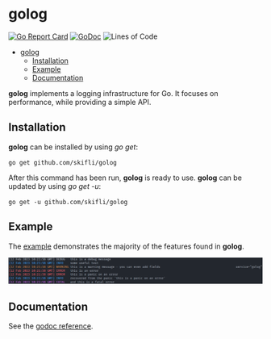 # golog 

[![Go Report Card](https://goreportcard.com/badge/github.com/skifli/golog)](https://goreportcard.com/report/github.com/skifli/golog)
[![GoDoc](https://godoc.org/github.com/skifli/golog?status.svg)](https://godoc.org/github.com/skifli/golog)
![Lines of Code](https://img.shields.io/github/languages/code-size/skifli/golog)

- [golog](#golog)
	- [Installation](#installation)
	- [Example](#example)
	- [Documentation](#documentation)

**golog** implements a logging infrastructure for Go. It focuses on performance, while providing a simple API.

## Installation

**golog** can be installed by using *go get*:

```
go get github.com/skifli/golog
```

After this command has been run, **golog** is ready to use. **golog** can be updated by using *go get -u*:

```
go get -u github.com/skifli/golog
```

## Example

The [example](examples/simple_example.go) demonstrates the majority of the features found in **golog**.

[![Example Output](examples/simple_example.png)](examples/simple_example.go)

## Documentation

See the [godoc reference](https://pkg.go.dev/github.com/skifli/golog).